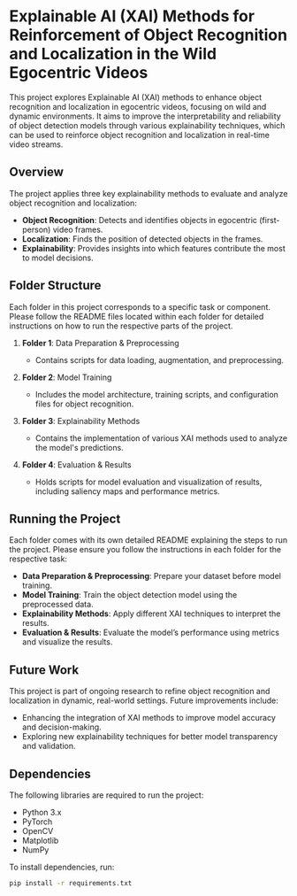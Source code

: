 # Explainable AI (XAI) Methods for Reinforcement of Object Recognition and Localization in the Wild Egocentric Videos

This project explores Explainable AI (XAI) methods to enhance object recognition and localization in egocentric videos, focusing on wild and dynamic environments. It aims to improve the interpretability and reliability of object detection models through various explainability techniques, which can be used to reinforce object recognition and localization in real-time video streams.

## Overview

The project applies three key explainability methods to evaluate and analyze object recognition and localization:
- **Object Recognition**: Detects and identifies objects in egocentric (first-person) video frames.
- **Localization**: Finds the position of detected objects in the frames.
- **Explainability**: Provides insights into which features contribute the most to model decisions.

## Folder Structure

Each folder in this project corresponds to a specific task or component. Please follow the README files located within each folder for detailed instructions on how to run the respective parts of the project.

1. **Folder 1**: Data Preparation & Preprocessing
   - Contains scripts for data loading, augmentation, and preprocessing.
   
2. **Folder 2**: Model Training
   - Includes the model architecture, training scripts, and configuration files for object recognition.
   
3. **Folder 3**: Explainability Methods
   - Contains the implementation of various XAI methods used to analyze the model's predictions.
   
4. **Folder 4**: Evaluation & Results
   - Holds scripts for model evaluation and visualization of results, including saliency maps and performance metrics.

## Running the Project

Each folder comes with its own detailed README explaining the steps to run the project. Please ensure you follow the instructions in each folder for the respective task:
- **Data Preparation & Preprocessing**: Prepare your dataset before model training.
- **Model Training**: Train the object detection model using the preprocessed data.
- **Explainability Methods**: Apply different XAI techniques to interpret the results.
- **Evaluation & Results**: Evaluate the model’s performance using metrics and visualize the results.

## Future Work

This project is part of ongoing research to refine object recognition and localization in dynamic, real-world settings. Future improvements include:
- Enhancing the integration of XAI methods to improve model accuracy and decision-making.
- Exploring new explainability techniques for better model transparency and validation.

## Dependencies

The following libraries are required to run the project:

- Python 3.x
- PyTorch
- OpenCV
- Matplotlib
- NumPy

To install dependencies, run:

```bash
pip install -r requirements.txt
